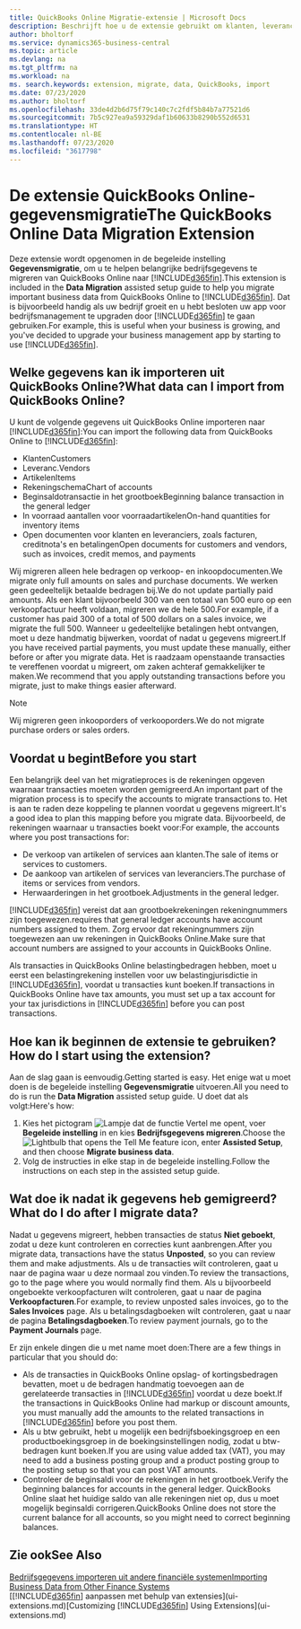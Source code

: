 ```yaml
---
title: QuickBooks Online Migratie-extensie | Microsoft Docs
description: Beschrijft hoe u de extensie gebruikt om klanten, leveranciers, artikelen en rekeningen van QuickBooks Online naar Business Central te migreren.
author: bholtorf
ms.service: dynamics365-business-central
ms.topic: article
ms.devlang: na
ms.tgt_pltfrm: na
ms.workload: na
ms. search.keywords: extension, migrate, data, QuickBooks, import
ms.date: 07/23/2020
ms.author: bholtorf
ms.openlocfilehash: 33de4d2b6d75f79c140c7c2fdf5b84b7a77521d6
ms.sourcegitcommit: 7b5c927ea9a59329daf1b60633b8290b552d6531
ms.translationtype: HT
ms.contentlocale: nl-BE
ms.lasthandoff: 07/23/2020
ms.locfileid: "3617798"
---
```

# <a name="the-quickbooks-online-data-migration-extension"></a><span data-ttu-id="caf6f-103">De extensie QuickBooks Online-gegevensmigratie</span><span class="sxs-lookup"><span data-stu-id="caf6f-103">The QuickBooks Online Data Migration Extension</span></span>

<span data-ttu-id="caf6f-104">Deze extensie wordt opgenomen in de begeleide instelling **Gegevensmigratie**, om u te helpen belangrijke bedrijfsgegevens te migreren van QuickBooks Online naar [!INCLUDE[d365fin](includes/d365fin_md.md)].</span><span class="sxs-lookup"><span data-stu-id="caf6f-104">This extension is included in the **Data Migration** assisted setup guide to help you migrate important business data from QuickBooks Online to [!INCLUDE[d365fin](includes/d365fin_md.md)].</span></span> <span data-ttu-id="caf6f-105">Dat is bijvoorbeeld handig als uw bedrijf groeit en u hebt besloten uw app voor bedrijfsmanagement te upgraden door [!INCLUDE[d365fin](includes/d365fin_md.md)] te gaan gebruiken.</span><span class="sxs-lookup"><span data-stu-id="caf6f-105">For example, this is useful when your business is growing, and you've decided to upgrade your business management app by starting to use [!INCLUDE[d365fin](includes/d365fin_md.md)].</span></span>

## <a name="what-data-can-i-import-from-quickbooks-online"></a><span data-ttu-id="caf6f-106">Welke gegevens kan ik importeren uit QuickBooks Online?</span><span class="sxs-lookup"><span data-stu-id="caf6f-106">What data can I import from QuickBooks Online?</span></span>

<span data-ttu-id="caf6f-107">U kunt de volgende gegevens uit QuickBooks Online importeren naar [!INCLUDE[d365fin](includes/d365fin_md.md)]:</span><span class="sxs-lookup"><span data-stu-id="caf6f-107">You can import the following data from QuickBooks Online to [!INCLUDE[d365fin](includes/d365fin_md.md)]:</span></span>  

* <span data-ttu-id="caf6f-108">Klanten</span><span class="sxs-lookup"><span data-stu-id="caf6f-108">Customers</span></span>
* <span data-ttu-id="caf6f-109">Leveranc.</span><span class="sxs-lookup"><span data-stu-id="caf6f-109">Vendors</span></span>
* <span data-ttu-id="caf6f-110">Artikelen</span><span class="sxs-lookup"><span data-stu-id="caf6f-110">Items</span></span>
* <span data-ttu-id="caf6f-111">Rekeningschema</span><span class="sxs-lookup"><span data-stu-id="caf6f-111">Chart of accounts</span></span>
* <span data-ttu-id="caf6f-112">Beginsaldotransactie in het grootboek</span><span class="sxs-lookup"><span data-stu-id="caf6f-112">Beginning balance transaction in the general ledger</span></span>
* <span data-ttu-id="caf6f-113">In voorraad aantallen voor voorraadartikelen</span><span class="sxs-lookup"><span data-stu-id="caf6f-113">On-hand quantities for inventory items</span></span>
* <span data-ttu-id="caf6f-114">Open documenten voor klanten en leveranciers, zoals facturen, creditnota's en betalingen</span><span class="sxs-lookup"><span data-stu-id="caf6f-114">Open documents for customers and vendors, such as invoices, credit memos, and payments</span></span>

<span data-ttu-id="caf6f-115">Wij migreren alleen hele bedragen op verkoop- en inkoopdocumenten.</span><span class="sxs-lookup"><span data-stu-id="caf6f-115">We migrate only full amounts on sales and purchase documents.</span></span> <span data-ttu-id="caf6f-116">We werken geen gedeeltelijk betaalde bedragen bij.</span><span class="sxs-lookup"><span data-stu-id="caf6f-116">We do not update partially paid amounts.</span></span> <span data-ttu-id="caf6f-117">Als een klant bijvoorbeeld 300 van een totaal van 500 euro op een verkoopfactuur heeft voldaan, migreren we de hele 500.</span><span class="sxs-lookup"><span data-stu-id="caf6f-117">For example, if a customer has paid 300 of a total of 500 dollars on a sales invoice, we migrate the full 500.</span></span> <span data-ttu-id="caf6f-118">Wanneer u gedeeltelijke betalingen hebt ontvangen, moet u deze handmatig bijwerken, voordat of nadat u gegevens migreert.</span><span class="sxs-lookup"><span data-stu-id="caf6f-118">If you have received partial payments, you must update these manually, either before or after you migrate data.</span></span> <span data-ttu-id="caf6f-119">Het is raadzaam openstaande transacties te vereffenen voordat u migreert, om zaken achteraf gemakkelijker te maken.</span><span class="sxs-lookup"><span data-stu-id="caf6f-119">We recommend that you apply outstanding transactions before you migrate, just to make things easier afterward.</span></span>

> [!NOTE]  
> <span data-ttu-id="caf6f-120">Wij migreren geen inkooporders of verkooporders.</span><span class="sxs-lookup"><span data-stu-id="caf6f-120">We do not migrate purchase orders or sales orders.</span></span>

## <a name="before-you-start"></a><span data-ttu-id="caf6f-121">Voordat u begint</span><span class="sxs-lookup"><span data-stu-id="caf6f-121">Before you start</span></span>

<span data-ttu-id="caf6f-122">Een belangrijk deel van het migratieproces is de rekeningen opgeven waarnaar transacties moeten worden gemigreerd.</span><span class="sxs-lookup"><span data-stu-id="caf6f-122">An important part of the migration process is to specify the accounts to migrate transactions to.</span></span> <span data-ttu-id="caf6f-123">Het is aan te raden deze koppeling te plannen voordat u gegevens migreert.</span><span class="sxs-lookup"><span data-stu-id="caf6f-123">It's a good idea to plan this mapping before you migrate data.</span></span> <span data-ttu-id="caf6f-124">Bijvoorbeeld, de rekeningen waarnaar u transacties boekt voor:</span><span class="sxs-lookup"><span data-stu-id="caf6f-124">For example, the accounts where you post transactions for:</span></span>  

* <span data-ttu-id="caf6f-125">De verkoop van artikelen of services aan klanten.</span><span class="sxs-lookup"><span data-stu-id="caf6f-125">The sale of items or services to customers.</span></span>
* <span data-ttu-id="caf6f-126">De aankoop van artikelen of services van leveranciers.</span><span class="sxs-lookup"><span data-stu-id="caf6f-126">The purchase of items or services from vendors.</span></span>  
* <span data-ttu-id="caf6f-127">Herwaarderingen in het grootboek.</span><span class="sxs-lookup"><span data-stu-id="caf6f-127">Adjustments in the general ledger.</span></span>  

[!INCLUDE[d365fin](includes/d365fin_md.md)] <span data-ttu-id="caf6f-128">vereist dat aan grootboekrekeningen rekeningnummers zijn toegewezen.</span><span class="sxs-lookup"><span data-stu-id="caf6f-128">requires that general ledger accounts have account numbers assigned to them.</span></span> <span data-ttu-id="caf6f-129">Zorg ervoor dat rekeningnummers zijn toegewezen aan uw rekeningen in QuickBooks Online.</span><span class="sxs-lookup"><span data-stu-id="caf6f-129">Make sure that account numbers are assigned to your accounts in QuickBooks Online.</span></span>

<span data-ttu-id="caf6f-130">Als transacties in QuickBooks Online belastingbedragen hebben, moet u eerst een belastingrekening instellen voor uw belastingjurisdictie in [!INCLUDE[d365fin](includes/d365fin_md.md)], voordat u transacties kunt boeken.</span><span class="sxs-lookup"><span data-stu-id="caf6f-130">If transactions in QuickBooks Online have tax amounts, you must set up a tax account for your tax jurisdictions in [!INCLUDE[d365fin](includes/d365fin_md.md)] before you can post transactions.</span></span>

## <a name="how-do-i-start-using-the-extension"></a><span data-ttu-id="caf6f-131">Hoe kan ik beginnen de extensie te gebruiken?</span><span class="sxs-lookup"><span data-stu-id="caf6f-131">How do I start using the extension?</span></span>

<span data-ttu-id="caf6f-132">Aan de slag gaan is eenvoudig.</span><span class="sxs-lookup"><span data-stu-id="caf6f-132">Getting started is easy.</span></span> <span data-ttu-id="caf6f-133">Het enige wat u moet doen is de begeleide instelling **Gegevensmigratie** uitvoeren.</span><span class="sxs-lookup"><span data-stu-id="caf6f-133">All you need to do is run the **Data Migration** assisted setup guide.</span></span> <span data-ttu-id="caf6f-134">U doet dat als volgt:</span><span class="sxs-lookup"><span data-stu-id="caf6f-134">Here's how:</span></span>

1. <span data-ttu-id="caf6f-135">Kies het pictogram ![Lampje dat de functie Vertel me opent](media/ui-search/search_small.png "Vertel me wat u wilt doen"), voer **Begeleide instelling** in en kies **Bedrijfsgegevens migreren**.</span><span class="sxs-lookup"><span data-stu-id="caf6f-135">Choose the ![Lightbulb that opens the Tell Me feature](media/ui-search/search_small.png "Tell me what you want to do") icon, enter **Assisted Setup**, and then choose **Migrate business data**.</span></span>
2. <span data-ttu-id="caf6f-136">Volg de instructies in elke stap in de begeleide instelling.</span><span class="sxs-lookup"><span data-stu-id="caf6f-136">Follow the instructions on each step in the assisted setup guide.</span></span>

## <a name="what-do-i-do-after-i-migrate-data"></a><span data-ttu-id="caf6f-137">Wat doe ik nadat ik gegevens heb gemigreerd?</span><span class="sxs-lookup"><span data-stu-id="caf6f-137">What do I do after I migrate data?</span></span>

<span data-ttu-id="caf6f-138">Nadat u gegevens migreert, hebben transacties de status **Niet geboekt**, zodat u deze kunt controleren en correcties kunt aanbrengen.</span><span class="sxs-lookup"><span data-stu-id="caf6f-138">After you migrate data, transactions have the status **Unposted**, so you can review them and make adjustments.</span></span> <span data-ttu-id="caf6f-139">Als u de transacties wilt controleren, gaat u naar de pagina waar u deze normaal zou vinden.</span><span class="sxs-lookup"><span data-stu-id="caf6f-139">To review the transactions, go to the page where you would normally find them.</span></span> <span data-ttu-id="caf6f-140">Als u bijvoorbeeld ongeboekte verkoopfacturen wilt controleren, gaat u naar de pagina **Verkoopfacturen**.</span><span class="sxs-lookup"><span data-stu-id="caf6f-140">For example, to review unposted sales invoices, go to the **Sales Invoices** page.</span></span> <span data-ttu-id="caf6f-141">Als u betalingsdagboeken wilt controleren, gaat u naar de pagina **Betalingsdagboeken**.</span><span class="sxs-lookup"><span data-stu-id="caf6f-141">To review payment journals, go to the **Payment Journals** page.</span></span>  

<span data-ttu-id="caf6f-142">Er zijn enkele dingen die u met name moet doen:</span><span class="sxs-lookup"><span data-stu-id="caf6f-142">There are a few things in particular that you should do:</span></span>

* <span data-ttu-id="caf6f-143">Als de transacties in QuickBooks Online opslag- of kortingsbedragen bevatten, moet u de bedragen handmatig toevoegen aan de gerelateerde transacties in [!INCLUDE[d365fin](includes/d365fin_md.md)] voordat u deze boekt.</span><span class="sxs-lookup"><span data-stu-id="caf6f-143">If the transactions in QuickBooks Online had markup or discount amounts, you must manually add the amounts to the related transactions in [!INCLUDE[d365fin](includes/d365fin_md.md)] before you post them.</span></span>
* <span data-ttu-id="caf6f-144">Als u btw gebruikt, hebt u mogelijk een bedrijfsboekingsgroep en een productboekingsgroep in de boekingsinstellingen nodig, zodat u btw-bedragen kunt boeken.</span><span class="sxs-lookup"><span data-stu-id="caf6f-144">If you are using value added tax (VAT), you may need to add a business posting group and a product posting group to the posting setup so that you can post VAT amounts.</span></span>
* <span data-ttu-id="caf6f-145">Controleer de beginsaldi voor de rekeningen in het grootboek.</span><span class="sxs-lookup"><span data-stu-id="caf6f-145">Verify the beginning balances for accounts in the general ledger.</span></span> <span data-ttu-id="caf6f-146">QuickBooks Online slaat het huidige saldo van alle rekeningen niet op, dus u moet mogelijk beginsaldi corrigeren.</span><span class="sxs-lookup"><span data-stu-id="caf6f-146">QuickBooks Online does not store the current balance for all accounts, so you might need to correct beginning balances.</span></span>

## <a name="see-also"></a><span data-ttu-id="caf6f-147">Zie ook</span><span class="sxs-lookup"><span data-stu-id="caf6f-147">See Also</span></span>

[<span data-ttu-id="caf6f-148">Bedrijfsgegevens importeren uit andere financiële systemen</span><span class="sxs-lookup"><span data-stu-id="caf6f-148">Importing Business Data from Other Finance Systems</span></span>](across-import-data-configuration-packages.md)  
<span data-ttu-id="caf6f-149">[[!INCLUDE[d365fin](includes/d365fin_md.md)] aanpassen met behulp van extensies](ui-extensions.md)</span><span class="sxs-lookup"><span data-stu-id="caf6f-149">[Customizing [!INCLUDE[d365fin](includes/d365fin_md.md)] Using Extensions](ui-extensions.md)</span></span>  
